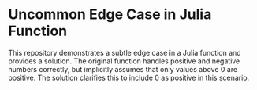 # Uncommon Edge Case in Julia Function
This repository demonstrates a subtle edge case in a Julia function and provides a solution.
The original function handles positive and negative numbers correctly, but implicitly assumes that only values above 0 are positive. The solution clarifies this to include 0 as positive in this scenario.